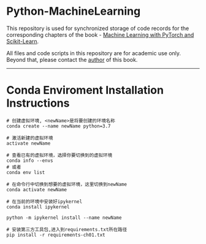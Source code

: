 # Python-MachineLearning

This repository is used for synchronized storage of code records for the corresponding chapters of the book - [Machine Learning with PyTorch and Scikit-Learn](https://github.com/rasbt/machine-learning-book?tab=readme-ov-file).

All files and code scripts in this repository are for academic use only. Beyond that, please contact the [author](https://x.com/rasbt) of this book.

---

# Conda Enviroment Installation Instructions

```
# 创建虚拟环境, <newName>是将要创建的环境名称
conda create --name newName python=3.7

# 激活新建的虚拟环境
activate newName

# 查看已有的虚拟环境，选择你要切换到的虚拟环境
conda info --envs
# 或者
conda env list

# 在命令行中切换到想要的虚拟环境，这里切换到newName
conda activate newName

# 在当前的环境中安装好ipykernel
conda install ipykernel

python -m ipykernel install --name newName

# 安装第三方工具包,进入到requirements.txt所在路径
pip install -r requirements-ch01.txt
```
